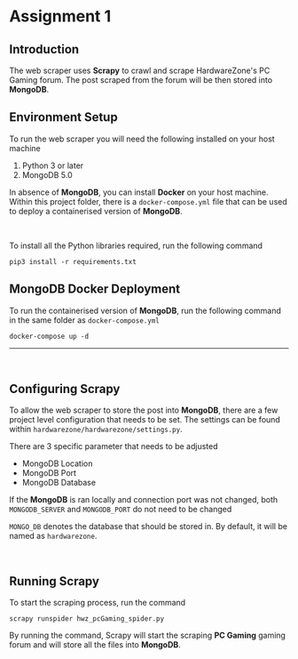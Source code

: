 # Assignment 1

## Introduction

The web scraper uses __Scrapy__ to crawl and scrape HardwareZone's PC Gaming forum. The post scraped from the forum will be then stored into __MongoDB__.


## Environment Setup

To run the web scraper you will need the following installed on your host machine

1) Python 3 or later
2) MongoDB 5.0 

In absence of __MongoDB__, you can install __Docker__ on your host machine. Within this project folder, there is a `docker-compose.yml` file that can be used to deploy a containerised version of __MongoDB__. 

<br>

To install all the Python libraries required, run the following command
```
pip3 install -r requirements.txt
```


## MongoDB Docker Deployment

To run the containerised version of __MongoDB__, run the following command in the same folder as `docker-compose.yml`
```
docker-compose up -d
```

---
<br>

## Configuring Scrapy

To allow the web scraper to store the post into __MongoDB__, there are a few project level configuration that needs to be set. The settings can be found within `hardwarezone/hardwarezone/settings.py`.

There are 3 specific parameter that needs to be adjusted
- MongoDB Location
- MongoDB Port
- MongoDB Database

If the __MongoDB__ is ran locally and connection port was not changed, both `MONGODB_SERVER` and `MONGODB_PORT` do not need to be changed

`MONGO_DB` denotes the database that should be stored in. By default, it will be named as `hardwarezone`. 

<br>

## Running Scrapy

To start the scraping process, run the command 

```
scrapy runspider hwz_pcGaming_spider.py
```

By running the command, Scrapy will start the scraping __PC Gaming__ gaming forum and will store all the files into __MongoDB__. 